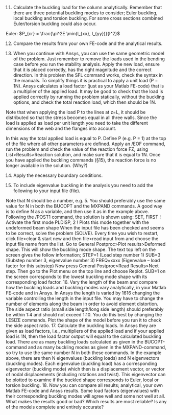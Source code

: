 11. Calculate the buckling load for the column analytically. Remember that there are three  potential buckling modes to consider; Euler buckling, local buckling and torsion buckling.  For some cross sections combined Euler/torsion buckling could also occur.

Euler: $P_{cr} = \frac{\pi^2E \min(I_{xx}, I_{yy})}{l^2}$

12. Compare the results from your own FE-code and the analytical results.

13. When you continue with Ansys, you can use the same geometric model of the problem. Just  remember to remove the loads used in the bending case before you run the stability analysis. Apply the new load, ensure that it is placed correctly, has the right magnitude and the correct direction. In this problem the SFL command works, check the syntax in the manuals. To simplify things it is practical to apply a unit load (P = 1N). Ansys calculates a load factor (just as your Matlab FE-code) that is a multiplier of the applied load. It may be good to check that the load is applied correctly by running the problem statically, without the  buckling options, and check the total reaction load, which then should be 1N.

Note that when applying the load P to the lines at z=L, it should be distributed so that the  stress becomes equal in all three walls. Since the load is applied as load per unit length you need to take the different dimensions of the web and the flanges into account. 

In this way the total applied load is equal to P. Define P (e.g. P = 1) at the top of the file  where all other parameters are defined. Apply an /EOF command, run the problem and check the value of the reaction force FZ, using List>Results>Reaction solution, and make sure that it is equal to 1N. Once you have applied the buckling commands (§15), the reaction force is no longer available in the solution. (Why?)

14. Apply the necessary boundary conditions. 

15. To include eigenvalue buckling in the analysis you need to add the following to your input file (file).

Note that N should be a number, e.g. 5. You should preferably use the same value for N in 
both the BUCOPT and the MXPAND commands. A good way is to define N as a variable, 
and then use it as in the example above. Following the /POST1 command, the solution is 
shown using:
SET, FIRST ! Activate the first mode
PLDISP, 2 ! Plots this mode together with the undeformed beam shape
When the input file has been checked and seems to be correct, solve the problem (SOLVE). 
Every time you wish to restart, click file>clear & start new and then file>read input from
and choose the input file name from the list.
Go to General Postproc>Plot results>Deformed shape. This will show the buckling mode 
shape. The text top left on the screen gives the follow information;
STEP=1 (Load step number 1)
SUB=3 (Substep number 3, eigenvalue number 3)
FREQ=xxxx (Eigenvalue – load factor for this substep)
Now press General Postproc>Read Results>Next step. Then go to the Plot menu on the 
top line and choose Replot. SUB=1 on the screen corresponds to the lowest buckling mode 
shape with its corresponding load factor.
16. Vary the length of the beam and compare how the buckling loads and buckling modes vary 
analytically, in your Matlab FE-code and in Ansys. In Ansys the length is varied by 
1616
changing the variable controlling the length in the input file. You may have to change the 
number of elements along the beam in order to avoid element distortion. The side aspect 
ratio (small side length/long side length) should preferably be within 1:4 and should not 
exceed 1:10. You do this best by changing the LESIZE commands. Plot the shape of the 
model before you run it to check the side aspect ratio.
17. Calculate the buckling loads. In Ansys they are given as load factors, i.e., multipliers of the 
applied load and if your applied load is 1N, then the load factor output will equal to the 
calculated buckling load. There are as many buckling loads calculated as given in the 
BUCOPT-command and as many buckling modes as given in the MXPAND-command, so 
try to use the same number N in both these commands. In the example above, there are then 
N eigenvalues (buckling loads) and N eigenvectors (buckling modes). Each eigenvalue 
(buckling load) has a corresponding eigenvector (buckling mode) which then is a 
displacement vector, or vector of nodal displacements (including rotations and twist). This 
eigenvector can be plotted to examine if the buckled shape corresponds to Euler, local or 
torsion buckling.
18. Now you can compare all results; analytical, your own Matlab FE-code and Ansys results. 
Some load factors (eigenvalues) with their corresponding buckling modes will agree well 
and some not well at all. What makes the results good or bad? Which results are most 
reliable? Is any of the models complete and entirely accurate?